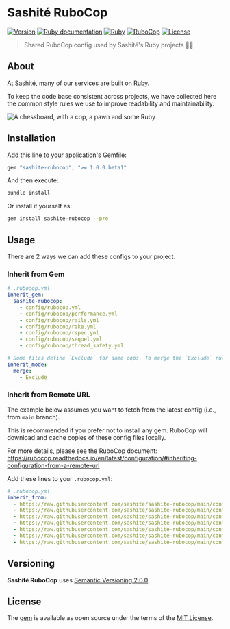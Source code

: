 # Sashité RuboCop

[![Version](https://img.shields.io/github/v/tag/sashite/sashite-rubocop.rb?label=Version&logo=github)](https://github.com/sashite/sashite-rubocop.rb/tags)
[![Ruby documentation](https://img.shields.io/badge/Ruby-documentation-blue.svg?logo=github)](https://rubydoc.info/github/sashite/sashite-rubocop.rb/main)
[![Ruby](https://github.com/sashite/sashite-rubocop.rb/workflows/Ruby/badge.svg?branch=main)](https://github.com/sashite/sashite-rubocop.rb/actions?query=workflow%3Aruby+branch%3Amain)
[![RuboCop](https://github.com/sashite/sashite-rubocop.rb/workflows/RuboCop/badge.svg?branch=main)](https://github.com/sashite/sashite-rubocop.rb/actions?query=workflow%3Arubocop+branch%3Amain)
[![License](https://img.shields.io/github/license/sashite/sashite-rubocop.rb?label=License&logo=github)](https://github.com/sashite/sashite-rubocop.rb/raw/main/LICENSE.md)

> Shared RuboCop config used by Sashité's Ruby projects 👮🏾

## About

At Sashité, many of our services are built on Ruby.

To keep the code base consistent across projects, we have collected here the common style rules we use to improve readability and maintainability.

![A chessboard, with a cop, a pawn and some Ruby](https://github.com/sashite/sashite-rubocop/raw/main/img/a-chessboard-with-a-cop-a-pawn-and-some-ruby.svg)

## Installation

Add this line to your application's Gemfile:

```ruby
gem "sashite-rubocop", ">= 1.0.0.beta1"
```

And then execute:

```sh
bundle install
```

Or install it yourself as:

```sh
gem install sashite-rubocop --pre
```

## Usage

There are 2 ways we can add these configs to your project.

### Inherit from Gem

```yaml
# .rubocop.yml
inherit_gem:
  sashite-rubocop:
    - config/rubocop.yml
    - config/rubocop/performance.yml
    - config/rubocop/rails.yml
    - config/rubocop/rake.yml
    - config/rubocop/rspec.yml
    - config/rubocop/sequel.yml
    - config/rubocop/thread_safety.yml

# Some files define `Exclude` for same cops. To merge the `Exclude` rules, add:
inherit_mode:
  merge:
    - Exclude
```

### Inherit from Remote URL

The example below assumes you want to fetch from the latest config (i.e., from `main` branch).

This is recommended if you prefer not to install any gem. RuboCop will download and cache copies of these config files locally.

For more details, please see the RuboCop document: <https://rubocop.readthedocs.io/en/latest/configuration/#inheriting-configuration-from-a-remote-url>

Add these lines to your `.rubocop.yml`:

```yaml
# .rubocop.yml
inherit_from:
  - https://raw.githubusercontent.com/sashite/sashite-rubocop/main/config/rubocop.yml
  - https://raw.githubusercontent.com/sashite/sashite-rubocop/main/config/rubocop/performance.yml
  - https://raw.githubusercontent.com/sashite/sashite-rubocop/main/config/rubocop/rails.yml
  - https://raw.githubusercontent.com/sashite/sashite-rubocop/main/config/rubocop/rake.yml
  - https://raw.githubusercontent.com/sashite/sashite-rubocop/main/config/rubocop/rspec.yml
  - https://raw.githubusercontent.com/sashite/sashite-rubocop/main/config/rubocop/sequel.yml
  - https://raw.githubusercontent.com/sashite/sashite-rubocop/main/config/rubocop/thread_safety.yml
```

## Versioning

__Sashité RuboCop__ uses [Semantic Versioning 2.0.0](https://semver.org/)

## License

The [gem](https://rubygems.org/gems/sashite-rubocop) is available as open source under the terms of the [MIT License](https://opensource.org/licenses/MIT).
